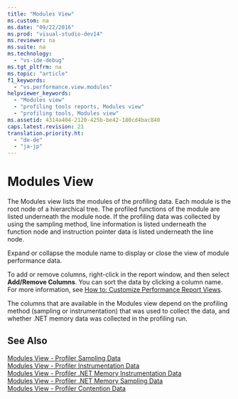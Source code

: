 ```yaml
---
title: "Modules View"
ms.custom: na
ms.date: "09/22/2016"
ms.prod: "visual-studio-dev14"
ms.reviewer: na
ms.suite: na
ms.technology: 
  - "vs-ide-debug"
ms.tgt_pltfrm: na
ms.topic: "article"
f1_keywords: 
  - "vs.performance.view.modules"
helpviewer_keywords: 
  - "Modules view"
  - "profiling tools reports, Modules view"
  - "profiling tools, Modules view"
ms.assetid: 4314a404-2120-425b-be42-180cd4bac840
caps.latest.revision: 21
translation.priority.ht: 
  - "de-de"
  - "ja-jp"
---
```

# Modules View
The Modules view lists the modules of the profiling data. Each module is the root node of a hierarchical tree. The profiled functions of the module are listed underneath the module node. If the profiling data was collected by using the sampling method, line information is listed underneath the function node and instruction pointer data is listed underneath the line node.  
  
 Expand or collapse the module name to display or close the view of module performance data.  
  
 To add or remove columns, right-click in the report window, and then select **Add/Remove Columns**. You can sort the data by clicking a column name. For more information, see [How to: Customize Performance Report Views](../vs140/how-to--customize-report-view-columns.md).  
  
 The columns that are available in the Modules view depend on the profiling method (sampling or instrumentation) that was used to collect the data, and whether .NET memory data was collected in the profiling run.  
  
## See Also  
 [Modules View - Profiler Sampling Data](../vs140/modules-view---sampling-data.md)   
 [Modules View - Profiler Instrumentation Data](../vs140/modules-view---instrumentation-data.md)   
 [Modules View - Profiler .NET Memory Instrumentation Data](../vs140/modules-view---.net-memory-instrumentation-data.md)   
 [Modules View - Profiler .NET Memory Sampling Data](../vs140/modules-view---.net-memory-sampling-data.md)   
 [Modules View - Profiler Contention Data](../vs140/modules-view---contention-data.md)